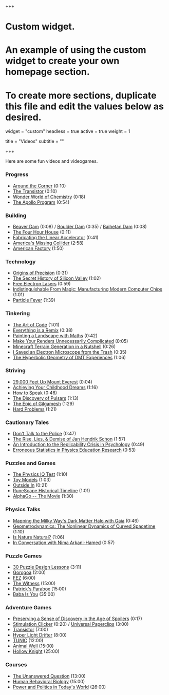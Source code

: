 +++
# Custom widget.
# An example of using the custom widget to create your own homepage section.
# To create more sections, duplicate this file and edit the values below as desired.
widget = "custom"
headless = true
active = true
weight = 1

title = "Videos"
subtitle = ""

+++

Here are some fun videos and videogames. 

### Progress
- [Around the Corner](https://www.youtube.com/watch?v=yYAw79386WI) (0:10)
- [The Transistor](https://www.youtube.com/watch?v=V9xUQWo4vN0) (0:10)
- [Wonder World of Chemistry](https://www.youtube.com/watch?v=IEQUVngOXmw) (0:18)
- [The Apollo Program](https://www.youtube.com/watch?v=55Jas5HrzcQ) (0:54)

### Building
- [Beaver Dam](https://www.youtube.com/watch?v=EgW9_2q1IoA) (0:08) / [Boulder Dam](https://www.youtube.com/watch?v=PSMDPzd11ek) (0:35) / [Baihetan Dam](https://web.archive.org/web/20210911150302/https://www.youtube.com/watch?v=vScCDXnoWqY) (0:08)
- [The Four Hour House](https://www.youtube.com/watch?v=oDB1O5cadQw) (0:11)
- [Fabricating the Linear Accelerator](https://www.youtube.com/watch?v=oMgMNlgkqIY) (0:41)
- [America's Missing Collider](https://www.youtube.com/watch?v=3xSUwgg1L4g) (2:58)
- [American Factory](https://www.netflix.com/title/81090071) (1:50)

### Technology
- [Origins of Precision](https://www.youtube.com/watch?v=gNRnrn5DE58) (0:31)
- [The Secret History of Silicon Valley](https://www.youtube.com/watch?v=ZTC_RxWN_xo) (1:02)
- [Free Electron Lasers](https://www.youtube.com/watch?v=RKqof77pKBc) (0:59)
- [Indistinguishable From Magic: Manufacturing Modern Computer Chips](https://www.youtube.com/watch?v=NGFhc8R_uO4) (1:01)
- [Particle Fever](https://watchdocumentaries.com/particle-fever/) (1:39)

### Tinkering
- [The Art of Code](https://www.youtube.com/watch?v=6avJHaC3C2U) (1:01)
- [Everything is a Remix](https://www.youtube.com/watch?v=nJPERZDfyWc) (0:38)
- [Painting a Landscape with Maths](https://www.youtube.com/watch?v=BFld4EBO2RE) (0:42) 
- [Make Your Renders Unnecessarily Complicated](https://www.youtube.com/watch?v=YE9rEQAGpLw) (0:05)
- [Minecraft Terrain Generation in a Nutshell](https://www.youtube.com/watch?v=CSa5O6knuwI) (0:26)
- [I Saved an Electron Microscope from the Trash](https://www.youtube.com/watch?v=Kqx9blbYDB0) (0:35)
- [The Hyperbolic Geometry of DMT Experiences](https://www.youtube.com/watch?v=loCBvaj4eSg) (1:06)

### Striving
- [29,000 Feet Up Mount Everest](https://www.youtube.com/watch?v=0pIyIMqwu0E) (0:04)
- [Achieving Your Childhood Dreams](https://www.youtube.com/watch?v=ji5_MqicxSo) (1:16)
- [How to Speak](https://vimeo.com/101543862) (0:46)
- [The Discovery of Pulsars](https://www.youtube.com/watch?v=ot1Ggv6YZyQ) (1:13)
- [The Epic of Gilgamesh](https://www.youtube.com/watch?v=Rd7MrGy_tEg) (1:29)
- [Hard Problems](https://www.youtube.com/watch?v=VboXBHVaCFU) (1:21)

### Cautionary Tales
- [Don't Talk to the Police](https://www.youtube.com/watch?v=d-7o9xYp7eE) (0:47)
- [The Rise, Lies, & Demise of Jan Hendrik Schon](https://www.youtube.com/playlist?list=PLAB-wWbHL7Vsfl4PoQpNsGp61xaDDiZmh) (1:57)
- [An Introduction to the Replicability Crisis in Psychology](https://www.youtube.com/watch?v=DQPEsUGpOWQ) (0:49)
- [Erroneous Statistics in Physics Education Research](https://www.youtube.com/watch?v=0NsNtqyiDco) (0:53)

### Puzzles and Games 
- [The Physics IQ Test](https://www.youtube.com/watch?v=kpcGlr62WHk) (1:10)
- [Toy Models](https://www.youtube.com/watch?v=2v3ANzWkPVI) (1:03)
- [Outside In](https://www.youtube.com/watch?v=wO61D9x6lNY) (0:21)
- [RuneScape Historical Timeline](https://www.youtube.com/watch?v=2cORFYpwyic) (1:01)
- [AlphaGo -- The Movie](https://www.youtube.com/watch?v=WXuK6gekU1Y) (1:30)

### Physics Talks
- [Mapping the Milky Way's Dark Matter Halo with Gaia](https://www.youtube.com/watch?v=gSE0tpzvT9k) (0:46)
- [Geometrodynamics: The Nonlinear Dynamics of Curved Spacetime](https://www.youtube.com/watch?v=XD2HVoAK7es) (1:10)
- [Is Nature Natural?](https://www.youtube.com/watch?v=KSKk_shE9bg) (1:06)
- [In Conversation with Nima Arkani-Hamed](https://www.youtube.com/watch?v=pup3s86oJXU) (0:57)

### Puzzle Games
- [30 Puzzle Design Lessons](https://www.youtube.com/watch?v=oCHciE9CYfA) (3:11)
- [Gorogoa](https://store.steampowered.com/app/557600/Gorogoa/) (2:00)
- [FEZ](https://store.steampowered.com/app/224760/FEZ/) (6:00)
- [The Witness](https://store.steampowered.com/app/210970/The_Witness/) (15:00)
- [Patrick's Parabox](https://store.steampowered.com/app/1260520/Patricks_Parabox/) (15:00)
- [Baba Is You](https://store.steampowered.com/app/736260/Baba_Is_You/) (35:00)

### Adventure Games
- [Preserving a Sense of Discovery in the Age of Spoilers](https://vimeo.com/91436410) (0:17)
- [Stimulation Clicker](https://neal.fun/stimulation-clicker/) (0:20) / [Universal Paperclips](https://www.decisionproblem.com/paperclips/index2.html) (3:00)
- [Transistor](https://store.steampowered.com/app/237930/Transistor/) (7:00)
- [Hyper Light Drifter](https://store.steampowered.com/app/257850/Hyper_Light_Drifter/) (8:00)
- [TUNIC](https://store.steampowered.com/app/553420/TUNIC/) (12:00)
- [Animal Well](https://store.steampowered.com/app/813230/ANIMAL_WELL/) (15:00)
- [Hollow Knight](https://store.steampowered.com/app/367520/Hollow_Knight/) (25:00)

### Courses
- [The Unanswered Question](https://www.youtube.com/playlist?list=PLFjonLo8gYHIXC35K4Ujrbu6XHchNDCv9) (13:00)
- [Human Behavioral Biology](https://www.youtube.com/playlist?list=PL848F2368C90DDC3D) (15:00)
- [Power and Politics in Today's World](https://www.youtube.com/playlist?list=PLh9mgdi4rNeyViG2ar68jkgEi4y6doNZy) (26:00)
